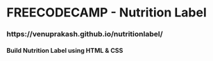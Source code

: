 <h1>FREECODECAMP - Nutrition Label</h1>

<h3>https://venuprakash.github.io/nutritionlabel/</h3>

<h4>Build Nutrition Label using HTML &amp; CSS</h4>
